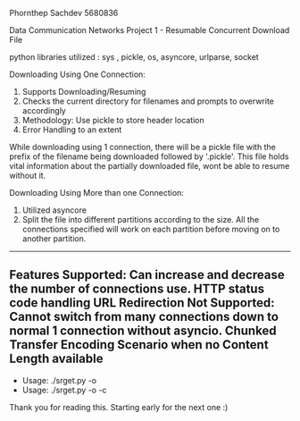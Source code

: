 Phornthep Sachdev
5680836

Data Communication Networks Project 1 - Resumable Concurrent Download File

python libraries utilized :
	sys , pickle, os, asyncore, urlparse, socket

Downloading Using One Connection:
1. Supports Downloading/Resuming
2. Checks the current directory for filenames and prompts to overwrite accordingly
3. Methodology: Use pickle to store header location
4. Error Handling to an extent

While downloading using 1 connection, there will be a pickle file with the prefix of the filename being downloaded followed by '.pickle'. This file holds vital information about the partially downloaded file, wont be able to resume without it.

Downloading Using More than one Connection:
1. Utilized asyncore
2. Split the file into different partitions according to the size. All the connections specified will work on each partition before moving on to another partition.

-------------------------------------------
Features Supported:
	Can increase and decrease the number of connections use.
	HTTP status code handling
	URL Redirection
Not Supported:
	Cannot switch from many connections down to normal 1 connection without asyncio.
	Chunked Transfer Encoding
	Scenario when no Content Length available
-------------------------------------------

- Usage: ./srget.py -o <output file> <url>
- Usage: ./srget.py -o -c <numConn> <output file> <url>

Thank you for reading this.
Starting early for the next one :)